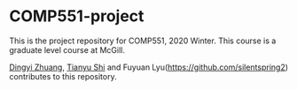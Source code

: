 # COMP551-project

This is the project repository for COMP551, 2020 Winter. This course is a graduate level course at McGill.

[Dingyi Zhuang](https://github.com/ZhuangDingyi), [Tianyu Shi](https://github.com/SHITIANYU-hue) and Fuyuan Lyu(https://github.com/silentspring2) contributes to this repository.
